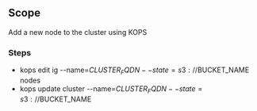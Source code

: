 ## Scope
Add a new node to the cluster using KOPS

### Steps
* kops edit ig --name=$CLUSTER_FQDN --state=s3://$BUCKET_NAME nodes
* kops update cluster --name=$CLUSTER_FQDN --state=s3://$BUCKET_NAME 
